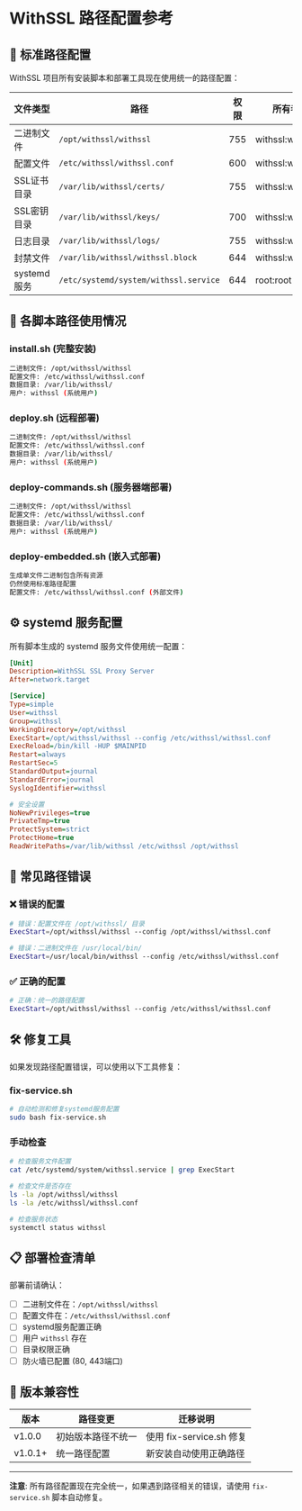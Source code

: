 # WithSSL 路径配置参考

## 📁 标准路径配置

WithSSL 项目所有安装脚本和部署工具现在使用统一的路径配置：

| 文件类型 | 路径 | 权限 | 所有者 |
|---------|------|------|--------|
| 二进制文件 | `/opt/withssl/withssl` | 755 | withssl:withssl |
| 配置文件 | `/etc/withssl/withssl.conf` | 600 | withssl:withssl |
| SSL证书目录 | `/var/lib/withssl/certs/` | 755 | withssl:withssl |
| SSL密钥目录 | `/var/lib/withssl/keys/` | 700 | withssl:withssl |
| 日志目录 | `/var/lib/withssl/logs/` | 755 | withssl:withssl |
| 封禁文件 | `/var/lib/withssl/withssl.block` | 644 | withssl:withssl |
| systemd服务 | `/etc/systemd/system/withssl.service` | 644 | root:root |

## 🔧 各脚本路径使用情况

### install.sh (完整安装)
```bash
二进制文件: /opt/withssl/withssl
配置文件: /etc/withssl/withssl.conf
数据目录: /var/lib/withssl/
用户: withssl (系统用户)
```

### deploy.sh (远程部署)
```bash
二进制文件: /opt/withssl/withssl
配置文件: /etc/withssl/withssl.conf
数据目录: /var/lib/withssl/
用户: withssl (系统用户)
```

### deploy-commands.sh (服务器端部署)
```bash
二进制文件: /opt/withssl/withssl
配置文件: /etc/withssl/withssl.conf
数据目录: /var/lib/withssl/
用户: withssl (系统用户)
```

### deploy-embedded.sh (嵌入式部署)
```bash
生成单文件二进制包含所有资源
仍然使用标准路径配置
配置文件: /etc/withssl/withssl.conf (外部文件)
```

## ⚙️ systemd 服务配置

所有脚本生成的 systemd 服务文件使用统一配置：

```ini
[Unit]
Description=WithSSL SSL Proxy Server
After=network.target

[Service]
Type=simple
User=withssl
Group=withssl
WorkingDirectory=/opt/withssl
ExecStart=/opt/withssl/withssl --config /etc/withssl/withssl.conf
ExecReload=/bin/kill -HUP $MAINPID
Restart=always
RestartSec=5
StandardOutput=journal
StandardError=journal
SyslogIdentifier=withssl

# 安全设置
NoNewPrivileges=true
PrivateTmp=true
ProtectSystem=strict
ProtectHome=true
ReadWritePaths=/var/lib/withssl /etc/withssl /opt/withssl
```

## 🚨 常见路径错误

### ❌ 错误的配置
```bash
# 错误：配置文件在 /opt/withssl/ 目录
ExecStart=/opt/withssl/withssl --config /opt/withssl/withssl.conf

# 错误：二进制文件在 /usr/local/bin/
ExecStart=/usr/local/bin/withssl --config /etc/withssl/withssl.conf
```

### ✅ 正确的配置
```bash
# 正确：统一的路径配置
ExecStart=/opt/withssl/withssl --config /etc/withssl/withssl.conf
```

## 🛠️ 修复工具

如果发现路径配置错误，可以使用以下工具修复：

### fix-service.sh
```bash
# 自动检测和修复systemd服务配置
sudo bash fix-service.sh
```

### 手动检查
```bash
# 检查服务文件配置
cat /etc/systemd/system/withssl.service | grep ExecStart

# 检查文件是否存在
ls -la /opt/withssl/withssl
ls -la /etc/withssl/withssl.conf

# 检查服务状态
systemctl status withssl
```

## 📋 部署检查清单

部署前请确认：

- [ ] 二进制文件在：`/opt/withssl/withssl`
- [ ] 配置文件在：`/etc/withssl/withssl.conf`
- [ ] systemd服务配置正确
- [ ] 用户 `withssl` 存在
- [ ] 目录权限正确
- [ ] 防火墙已配置 (80, 443端口)

## 🔄 版本兼容性

| 版本 | 路径变更 | 迁移说明 |
|------|---------|----------|
| v1.0.0 | 初始版本路径不统一 | 使用 fix-service.sh 修复 |
| v1.0.1+ | 统一路径配置 | 新安装自动使用正确路径 |

---

**注意**: 所有路径配置现在完全统一，如果遇到路径相关的错误，请使用 `fix-service.sh` 脚本自动修复。
